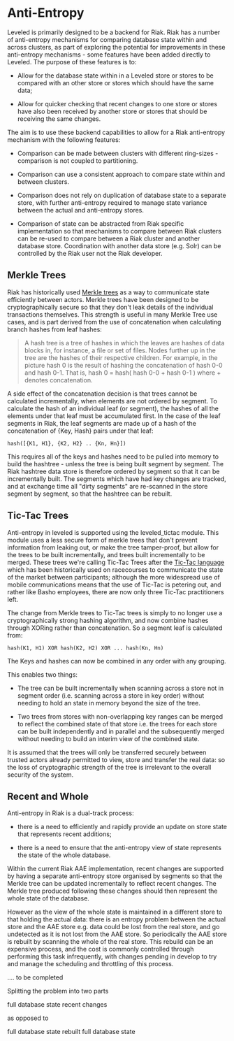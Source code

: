 # Anti-Entropy

Leveled is primarily designed to be a backend for Riak.  Riak has a number of anti-entropy mechanisms for comparing database state within and across clusters, as part of exploring the potential for improvements in these anti-entropy mechanisms - some features have been added directly to Leveled.  The purpose of these features is to:

- Allow for the database state within in a Leveled store or stores to be compared with an other store or stores which should have the same data;

- Allow for quicker checking that recent changes to one store or stores have also been received by another store or stores that should be receiving the same changes.

The aim is to use these backend capabilities to allow for a Riak anti-entropy mechanism with the following features:

- Comparison can be made between clusters with different ring-sizes - comparison is not coupled to partitioning.

- Comparison can use a consistent approach to compare state within and between clusters.

- Comparison does not rely on duplication of database state to a separate store, with further anti-entropy required to manage state variance between the actual and anti-entropy stores.

- Comparison of state can be abstracted from Riak specific implementation so that mechanisms to compare between Riak clusters can be re-used to compare between a Riak cluster and another database store.  Coordination with another data store (e.g. Solr) can be controlled by the Riak user not the Riak developer.

## Merkle Trees

Riak has historically used [Merkle trees](https://en.wikipedia.org/wiki/Merkle_tree) as a way to communicate state efficiently between actors.  Merkle trees have been designed to be cryptographically secure so that they don't leak details of the individual transactions themselves.  This strength is useful in many Merkle Tree use cases, and is part derived from the use of concatenation when calculating branch hashes from leaf hashes:

> A hash tree is a tree of hashes in which the leaves are hashes of data blocks in, for instance, a file or set of files. Nodes further up in the tree are the hashes of their respective children. For example, in the picture hash 0 is the result of hashing the concatenation of hash 0-0 and hash 0-1. That is, hash 0 = hash( hash 0-0 + hash 0-1 ) where + denotes concatenation.

A side effect of the concatenation decision is that trees cannot be calculated incrementally, when elements are not ordered by segment.  To calculate the hash of an individual leaf (or segment), the hashes of all the elements under that leaf must be accumulated first.  In the case of the leaf segments in Riak, the leaf segments are made up of a hash of the concatenation of {Key, Hash} pairs under that leaf:

``hash([{K1, H1}, {K2, H2} .. {Kn, Hn}])``

This requires all of the keys and hashes need to be pulled into memory to build the hashtree - unless the tree is being built segment by segment.  The Riak hashtree data store is therefore ordered by segment so that it can be incrementally built.  The segments which have had key changes are tracked, and at exchange time all "dirty segments" are re-scanned in the store segment by segment, so that the hashtree can be rebuilt.

## Tic-Tac Trees

Anti-entropy in leveled is supported using the leveled_tictac module.  This module uses a less secure form of merkle trees that don't prevent information from leaking out, or make the tree tamper-proof, but allow for the trees to be built incrementally, and trees built incrementally to be merged.  These trees we're calling Tic-Tac Trees after the [Tic-Tac language](https://en.wikipedia.org/wiki/Tic-tac) which has been historically used on racecourses to communicate the state of the market between participants; although the more widespread use of mobile communications means that the use of Tic-Tac is petering out, and rather like Basho employees, there are now only three Tic-Tac practitioners left.

The change from Merkle trees to Tic-Tac trees is simply to no longer use a cryptographically strong hashing algorithm, and now combine hashes through XORing rather than concatenation.  So a segment leaf is calculated from:

``hash(K1, H1) XOR hash(K2, H2) XOR ... hash(Kn, Hn)``

The Keys and hashes can now be combined in any order with any grouping.

This enables two things:

- The tree can be built incrementally when scanning across a store not in segment order (i.e. scanning across a store in key order) without needing to hold an state in memory beyond the size of the tree.

- Two trees from stores with non-overlapping key ranges can be merged to reflect the combined state of that store i.e. the trees for each store can be built independently and in parallel and the subsequently merged without needing to build an interim view of the combined state.

It is assumed that the trees will only be transferred securely between trusted actors already permitted to view, store and transfer the real data: so the loss of cryptographic strength of the tree is irrelevant to the overall security of the system.

## Recent and Whole

Anti-entropy in Riak is a dual-track process:

- there is a need to efficiently and rapidly provide an update on store state that represents recent additions;

- there is a need to ensure that the anti-entropy view of state represents the state of the whole database.

Within the current Riak AAE implementation, recent changes are supported by having a separate anti-entropy store organised by segments so that the Merkle tree can be updated incrementally to reflect recent changes.  The Merkle tree produced following these changes should then represent the whole state of the database.  

However as the view of the whole state is maintained in a different store to that holding the actual data: there is an entropy problem between the actual store and the AAE store e.g. data could be lost from the real store, and go undetected as it is not lost from the AAE store.  So periodically the AAE store is rebuilt by scanning the whole of the real store.  This rebuild can be an expensive process, and the cost is commonly controlled through performing this task infrequently, with changes pending in develop to try and manage the scheduling and throttling of this process.



.... to be completed


Splitting the problem into two parts

full database state
recent changes

as opposed to

full database state
rebuilt full database state
